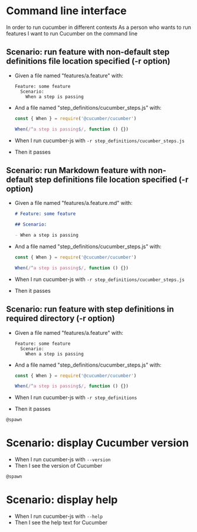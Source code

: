 # Command line interface

In order to run cucumber in different contexts
As a person who wants to run features
I want to run Cucumber on the command line

## Scenario: run feature with non-default step definitions file location specified (-r option)

- Given a file named "features/a.feature" with:
  ```gherkin
  Feature: some feature
    Scenario:
      When a step is passing
  ```
- And a file named "step_definitions/cucumber_steps.js" with:

  ```javascript
  const { When } = require('@cucumber/cucumber')

  When(/^a step is passing$/, function () {})
  ```

- When I run cucumber-js with `-r step_definitions/cucumber_steps.js`
- Then it passes

## Scenario: run Markdown feature with non-default step definitions file location specified (-r option)

- Given a file named "features/a.feature.md" with:

  ```markdown
  # Feature: some feature

  ## Scenario:

  - When a step is passing
  ```

- And a file named "step_definitions/cucumber_steps.js" with:

  ```javascript
  const { When } = require('@cucumber/cucumber')

  When(/^a step is passing$/, function () {})
  ```

- When I run cucumber-js with `-r step_definitions/cucumber_steps.js`
- Then it passes

## Scenario: run feature with step definitions in required directory (-r option)

- Given a file named "features/a.feature" with:
  ```gherkin
  Feature: some feature
    Scenario:
      When a step is passing
  ```
- And a file named "step_definitions/cucumber_steps.js" with:

  ```javascript
  const { When } = require('@cucumber/cucumber')

  When(/^a step is passing$/, function () {})
  ```

- When I run cucumber-js with `-r step_definitions`
- Then it passes

`@spawn`

# Scenario: display Cucumber version

- When I run cucumber-js with `--version`
- Then I see the version of Cucumber

`@spawn`

# Scenario: display help

- When I run cucumber-js with `--help`
- Then I see the help text for Cucumber
